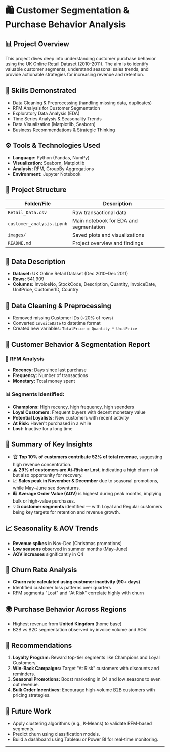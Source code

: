 # 🛍️ Customer Segmentation & Purchase Behavior Analysis

## 📊 Project Overview
This project dives deep into understanding customer purchase behavior using the UK Online Retail Dataset (2010-2011). The aim is to identify valuable customer segments, understand seasonal sales trends, and provide actionable strategies for increasing revenue and retention.

## 🧠 Skills Demonstrated
- Data Cleaning & Preprocessing (handling missing data, duplicates)
- RFM Analysis for Customer Segmentation
- Exploratory Data Analysis (EDA)
- Time Series Analysis & Seasonality Trends
- Data Visualization (Matplotlib, Seaborn)
- Business Recommendations & Strategic Thinking

## ⚙️ Tools & Technologies Used
- **Language:** Python (Pandas, NumPy)
- **Visualization:** Seaborn, Matplotlib
- **Analysis:** RFM, GroupBy Aggregations
- **Environment:** Jupyter Notebook

## 📁 Project Structure
| Folder/File | Description |
|-------------|-------------|
| `Retail_Data.csv` | Raw transactional data |
| `customer_analysis.ipynb` | Main notebook for EDA and segmentation |
| `images/` | Saved plots and visualizations |
| `README.md` | Project overview and findings |

## 📂 Data Description
- **Dataset:** UK Online Retail Dataset (Dec 2010–Dec 2011)
- **Rows:** 541,909
- **Columns:** InvoiceNo, StockCode, Description, Quantity, InvoiceDate, UnitPrice, CustomerID, Country

## 🧹 Data Cleaning & Preprocessing
- Removed missing Customer IDs (~20% of rows)
- Converted `InvoiceDate` to datetime format
- Created new variables: `TotalPrice = Quantity * UnitPrice`

## 📌 Customer Behavior & Segmentation Report
### 🎯 RFM Analysis
- **Recency:** Days since last purchase
- **Frequency:** Number of transactions
- **Monetary:** Total money spent

### 📊 Segments Identified:
- **Champions:** High recency, high frequency, high spenders
- **Loyal Customers:** Frequent buyers with decent monetary value
- **Potential Loyalists:** New customers with recent activity
- **At Risk:** Haven't purchased in a while
- **Lost:** Inactive for a long time

## 🧾 Summary of Key Insights
- 🏆 **Top 10% of customers contribute 52% of total revenue**, suggesting high revenue concentration.
- ⚠️ **29% of customers are At-Risk or Lost**, indicating a high churn risk but also opportunity for recovery.
- 📈 **Sales peak in November & December** due to seasonal promotions, while May–June see downturns.
- 🛍️ **Average Order Value (AOV)** is highest during peak months, implying bulk or high-value purchases.
- 💡 **5 customer segments** identified — with Loyal and Regular customers being key targets for retention and revenue growth.

## 📈 Seasonality & AOV Trends
- **Revenue spikes** in Nov-Dec (Christmas promotions)
- **Low seasons** observed in summer months (May–June)
- **AOV increases** significantly in Q4

## 🔎 Churn Rate Analysis
- **Churn rate calculated using customer inactivity (90+ days)**
- Identified customer loss patterns over quarters
- RFM segments "Lost" and "At Risk" correlate highly with churn

## 🌍 Purchase Behavior Across Regions
- Highest revenue from **United Kingdom** (home base)
- B2B vs B2C segmentation observed by invoice volume and AOV

## 🎯 Recommendations
1. **Loyalty Program:** Reward top-tier segments like Champions and Loyal Customers.
2. **Win-Back Campaigns:** Target "At Risk" customers with discounts and reminders.
3. **Seasonal Promotions:** Boost marketing in Q4 and low seasons to even out revenue.
4. **Bulk Order Incentives:** Encourage high-volume B2B customers with pricing strategies.

## 🔮 Future Work
- Apply clustering algorithms (e.g., K-Means) to validate RFM-based segments.
- Predict churn using classification models.
- Build a dashboard using Tableau or Power BI for real-time monitoring.

---

